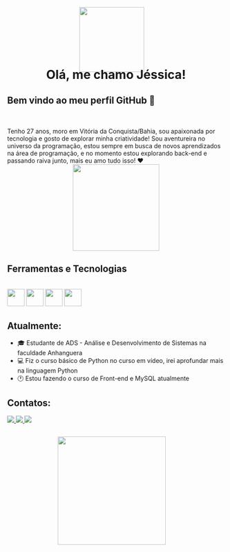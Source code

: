 <div align="center">
  <img align="direct" src="https://i.ibb.co/4ttcD2C/685e62309412fb0f0aa41c175017dd308f1023dc0d7f9e1958c2b854e8e642f0-0-removebg-preview.png" width="150" style="margin-right: 20px; margin-bottom: -50px"/>
  
  <h1>Olá, me chamo Jéssica!</h1>
</div>

## Bem vindo ao meu perfil GitHub 👋

<div style="margin-top: 50px">
Tenho 27 anos, moro em Vitória da Conquista/Bahia, sou apaixonada por tecnologia e gosto de explorar minha criatividade! Sou aventureira no universo da programação, estou sempre em busca de novos aprendizados na área de programação, e no momento estou explorando back-end e passando raiva junto, mais eu amo tudo isso! ❤
</div>

<div align="center">
  <img src="https://files.fm/u/6m8c9tc7m4" width="200"/>
</div>

## Ferramentas e Tecnologias
<div style="display: inline_block"><br>
  <img loading="lazy" src="https://cdn.jsdelivr.net/gh/devicons/devicon/icons/python/python-original.svg" width="40" height="40"/>
  <img loading="lazy" src="https://cdn.jsdelivr.net/gh/devicons/devicon/icons/html5/html5-original.svg" width="40" height="40"/>
  <img loading="lazy" src="https://cdn.jsdelivr.net/gh/devicons/devicon/icons/css3/css3-original.svg" width="40" height="40"/>
  <img loading="lazy" src="https://cdn.jsdelivr.net/gh/devicons/devicon/icons/mysql/mysql-original.svg" width="40" height="40"/>
</div>

## Atualmente:
- 🎓 Estudante de ADS - Análise e Desenvolvimento de Sistemas na faculdade Anhanguera
- 💻 Fiz o curso básico de Python no curso em vídeo, irei aprofundar mais na linguagem Python
- 🕐 Estou fazendo o curso de Front-end e MySQL atualmente

## Contatos:
<div>
  <a href="https://instagram.com/jell_oliveira_" target="_blank">
    <img loading="lazy" src="https://img.shields.io/badge/-Instagram-%23E4405F?style=for-the-badge&logo=instagram&logoColor=white" target="_blank">
  </a>
  <a href="mailto:jessy.meira.30@proton.me">
    <img loading="lazy" src="https://img.shields.io/badge/Gmail-D14836?style=for-the-badge&logo=gmail&logoColor=white" target="_blank">
  </a>
  <a href="https://www.linkedin.com/in/jessica-oliveira-meira" target="_blank">
    <img loading="lazy" src="https://img.shields.io/badge/-LinkedIn-%230077B5?style=for-the-badge&logo=linkedin&logoColor=white" target="_blank">
  </a>   
</div>

##

<div align="center">
  <img align="direct" src="https://files.fm/u/s2pbgwkddd" width="250" style="margin-right: 20px; margin-bottom: -50px"/>
</div>
